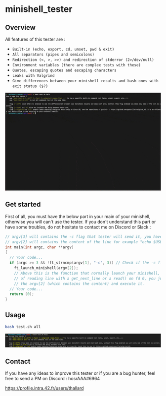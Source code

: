 # minishell_tester

## Overview

All features of this tester are :
- ``Built-in (echo, export, cd, unset, pwd & exit)``
- ``All separators (pipes and semicolons)``
- ``Redirection (<, >, >>) and redirection of stderror (2>/dev/null)``
- ``Environment variables (there are complex tests with these)``
- ``Quotes, escaping quotes and escaping characters``
- ``Leaks with Valgrind``
- ``Give differences between your minishell results and bash ones with exit status ($?)``



![](tmp/preview.gif)

## Get started
First of all, you must have the below part in your main of your minishell, otherwise you will can't use the tester.
If you don't understand this part or have some troubles, do not hesitate to contact me on Discord or Slack : 
```cpp
// argv[3] will contains the -c flag that tester will send it, you have to check it
// argv[2] will contains the content of the line for example "echo $USER ; ls -la" 
int main(int argc, char **argv)
{
  // Your code...
  if (argc >= 3 && !ft_strncmp(argv[1], "-c", 3)) // Check if the -c flag is enabled
    ft_launch_minishell(argv[2]);
    // Above this is the function that normally launch your minishell, instead 
    // of reading line with a get_next_line or a read() on fd 0, you just have to get
    // the argv[2] (which contains the content) and execute it.
  // Your code...
  return (0);
}
```

## Usage

```bash
bash test.sh all 
```
![](tmp/help.png)

## Contact
If you have any ideas to improve this tester or if you are a bug hunter, feel free to send a PM on Discord : hosrAAA#6964

https://profile.intra.42.fr/users/thallard
